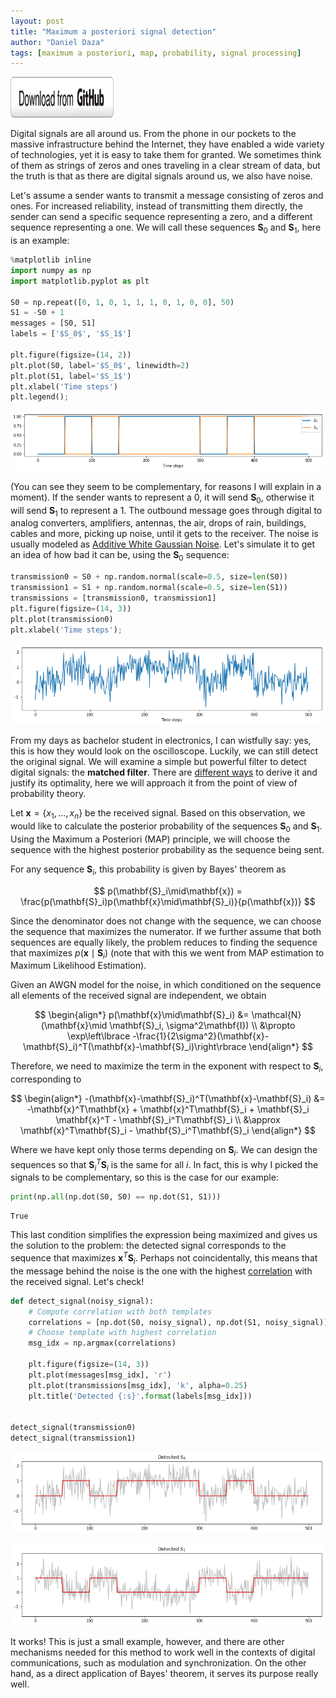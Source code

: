 ```yaml
---
layout: post
title: "Maximum a posteriori signal detection"
author: "Daniel Daza"
tags: [maximum a posteriori, map, probability, signal processing]
---
```

<script type="text/x-mathjax-config">
MathJax.Hub.Config({
  tex2jax: {inlineMath: [['$','$']]}
});
</script>
<a href="https://github.com/dfdazac/machine-learning-1/blob/master/00-matched-filter.ipynb" target="_blank"><img src="assets/img/github_button.png" alt="Download from GitHub" width="165" height="65"></a>

Digital signals are all around us. From the phone in our pockets to the massive infrastructure behind the Internet, they have enabled a wide variety of technologies, yet it is easy to take them for granted. We sometimes think of them as strings of zeros and ones traveling in a clear stream of data, but the truth is that as there are digital signals around us, we also have noise.

Let's assume a sender wants to transmit a message consisting of zeros and ones. For increased reliability, instead of transmitting them directly, the sender can send a specific sequence representing a zero, and a different sequence representing a one. We will call these sequences $\mathbf{S}_0$ and $\mathbf{S}_1$, here is an example:


```python
%matplotlib inline
import numpy as np
import matplotlib.pyplot as plt

S0 = np.repeat([0, 1, 0, 1, 1, 1, 0, 1, 0, 0], 50)
S1 = -S0 + 1
messages = [S0, S1]
labels = ['$S_0$', '$S_1$']

plt.figure(figsize=(14, 2))
plt.plot(S0, label='$S_0$', linewidth=2)
plt.plot(S1, label='$S_1$')
plt.xlabel('Time steps')
plt.legend();
```


![png](assets/img/00-matched-filter_files/00-matched-filter_1_0.png)


(You can see they seem to be complementary, for reasons I will explain in a moment). If the sender wants to represent a 0, it will send $\mathbf{S}_0$, otherwise it will send $\mathbf{S}_1$ to represent a 1. The outbound message goes through digital to analog converters, amplifiers, antennas, the air, drops of rain, buildings, cables and more, picking up noise, until it gets to the receiver. The noise is usually modeled as [Additive White Gaussian Noise](https://en.wikipedia.org/wiki/Additive_white_Gaussian_noise). Let's simulate it to get an idea of how bad it can be, using the $\mathbf{S}_0$ sequence:


```python
transmission0 = S0 + np.random.normal(scale=0.5, size=len(S0))
transmission1 = S1 + np.random.normal(scale=0.5, size=len(S1))
transmissions = [transmission0, transmission1]
plt.figure(figsize=(14, 3))
plt.plot(transmission0)
plt.xlabel('Time steps');
```


![png](assets/img/00-matched-filter_files/00-matched-filter_3_0.png)


From my days as bachelor student in electronics, I can wistfully say: yes, this is how they would look on the oscilloscope. Luckily, we can still detect the original signal. We will examine a simple but powerful filter to detect digital signals: the **matched filter**. There are [different ways](https://en.wikipedia.org/wiki/Matched_filter#Derivation_of_the_matched_filter) to derive it and justify its optimality, here we will approach it from the point of view of probability theory.

Let $\mathbf{x} = \lbrace x_1, ... , x_n \rbrace$ be the received signal. Based on this observation, we would like to calculate the posterior probability of the sequences $\mathbf{S}_0$ and $\mathbf{S}_1$. Using the Maximum a Posteriori (MAP) principle, we will choose the sequence with the highest posterior probability as the sequence being sent.

For any sequence $\mathbf{S}_i$, this probability is given by Bayes' theorem as

$$
p(\mathbf{S}_i\mid\mathbf{x}) = \frac{p(\mathbf{S}_i)p(\mathbf{x}\mid\mathbf{S}_i)}{p(\mathbf{x})}
$$

Since the denominator does not change with the sequence, we can choose the sequence that maximizes the numerator. If we further assume that both sequences are equally likely, the problem reduces to finding the sequence that maximizes $p(\mathbf{x}\mid\mathbf{S}_i)$ (note that with this we went from MAP estimation to Maximum Likelihood Estimation).

Given an AWGN model for the noise, in which conditioned on the sequence all elements of the received signal are independent, we obtain

$$
\begin{align*}
p(\mathbf{x}\mid\mathbf{S}_i) &= \mathcal{N}(\mathbf{x}\mid \mathbf{S}_i, \sigma^2\mathbf{I}) \\
&\propto \exp\left\lbrace -\frac{1}{2\sigma^2}(\mathbf{x}-\mathbf{S}_i)^T(\mathbf{x}-\mathbf{S}_i)\right\rbrace
\end{align*}
$$

Therefore, we need to maximize the term in the exponent with respect to $\mathbf{S}_i$, corresponding to

$$
\begin{align*}
-(\mathbf{x}-\mathbf{S}_i)^T(\mathbf{x}-\mathbf{S}_i) &= -\mathbf{x}^T\mathbf{x} + \mathbf{x}^T\mathbf{S}_i + \mathbf{S}_i \mathbf{x}^T - \mathbf{S}_i^T\mathbf{S}_i \\
&\approx \mathbf{x}^T\mathbf{S}_i - \mathbf{S}_i^T\mathbf{S}_i
\end{align*}
$$

Where we have kept only those terms depending on $\mathbf{S}_i$. We can design the sequences so that $\mathbf{S}_i^T\mathbf{S}_i$ is the same for all $i$. In fact, this is why I picked the signals to be complementary, so this is the case for our example:


```python
print(np.all(np.dot(S0, S0) == np.dot(S1, S1)))
```

    True


This last condition simplifies the expression being maximized and gives us the solution to the problem: the detected signal corresponds to the sequence that maximizes $\mathbf{x}^T\mathbf{S}_i$. Perhaps not coincidentally, this means that the message behind the noise is the one with the highest [correlation](https://en.wikipedia.org/wiki/Cross-correlation) with the received signal. Let's check!


```python
def detect_signal(noisy_signal):
    # Compute correlation with both templates
    correlations = [np.dot(S0, noisy_signal), np.dot(S1, noisy_signal)]
    # Choose template with highest correlation
    msg_idx = np.argmax(correlations)

    plt.figure(figsize=(14, 3))
    plt.plot(messages[msg_idx], 'r')
    plt.plot(transmissions[msg_idx], 'k', alpha=0.25)
    plt.title('Detected {:s}'.format(labels[msg_idx]))


detect_signal(transmission0)
detect_signal(transmission1)
```


![png](assets/img/00-matched-filter_files/00-matched-filter_7_0.png)



![png](assets/img/00-matched-filter_files/00-matched-filter_7_1.png)


It works! This is just a small example, however, and there are other mechanisms needed for this method to work well in the contexts of digital communications, such as modulation and synchronization. On the other hand, as a direct application of Bayes' theorem, it serves its purpose really well.
